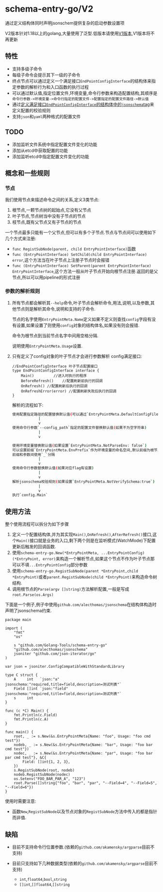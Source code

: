 # schema-entry-go/V2

通过定义结构体同时声明jsonschem提供复杂的启动参数设置项

V2版本针对1.18以上的golang,大量使用了泛型.低版本请使用[V1版本](https://github.com/Golang-Tools/schema-entry-go/tree/v1),V1版本将不再更新

## 特性

+ 支持多级子命令
+ 每级子命令会提示其下一级的子命令
+ 终点节点可以通过定义一个满足接口`EndPointConfigInterface`的结构体来指定参数的解析行为和入口函数的执行过程
+ 可以通过默认值,指定位置文件,环境变量,命令行参数来构造配置结构,其顺序是`命令行参数->环境变量->命令行指定的配置文件->配置指定的配置文件路径->默认值`
+ 通过[定义满足接口`EndPointConfigInterface`的结构体中的`jsonschema`tag](https://github.com/alecthomas/jsonschema)来定义配置的校验规则
+ 支持`json`和`yaml`两种格式的配置文件

## TODO

+ 添加监听文件系统中指定配置文件变化的功能
+ 添加从etcd中获取配置的功能
+ 添加监听etcd中指定配置文件变化的功能

## 概念和一些规则

### 节点

我们使用节点来描述命令之间的关系,定义3类节点:

1. 根节点,一颗节点树的起始点,它没有父节点
2. 叶子节点,节点树当中没有子节点的节点
3. 枝节点,既有父节点又有子节点的节点

一个节点最多只能有一个父节点,但可以有多个子节点.节点与节点间可以使用如下几个方式来注册:

+ `func RegistSubNode(parent, child EntryPointInterface)`函数
+ `func (EntryPointInterface) SetChild(child EntryPointInterface) error`,这个方法当在叶子节点上注册子节点时会报错
+ `func (EntryPointInterface) SetParent(parent EntryPointInterface) EntryPointInterface`,这个方法一般从叶子节点开始向根节点注册.返回的是父节点,所以可以用pipeline的形式注册

### 参数的解析规则

1. 所有节点都会解析其`--help`命令,叶子节点会解析命令,用法,说明,以及参数,其他节点则是解析其命令,说明和支持的子命令.

    节点的名字使用`EntryPointMeta.Name`定义如果不定义则查找`config`字段有没有设置,如果设置了则使用`config`对象的结构体名,如果没有则会报错.

    命令为根节点到当前节点名字中间用空格分隔.

    说明使用`EntryPointMeta.Usage`设置.

2. 只有定义了config对象的叶子节点才会进行参数解析
    config满足接口:

    ```golang
    //EndPointConfigInterface 叶子节点配置接口
    type EndPointConfigInterface interface {
        Main()         //进入时执行的程序
        BeforeRefresh()    //配置刷新前执行的回调
        OnRefresh() //配置刷新后执行的回调
        OnRefreshError(error) //配置刷新失败后执行的回调
    }
    ```

    解析的流程如下:

    ```bash
    使用配置指定路径的配置替换默认值(可以通过`EntryPointMeta.DefaultConfigFilePaths`配置默认路径)
                |
                v
    使用命令行参数`--config_path`指定的配置文件替换默认值(如果不为空字符串)
                |
                v

    使用环境变量替换默认值(如果设置`EntryPointMeta.NotParseEnv: false`)
    可以设置前缀`EntryPointMeta.EnvPrefix`作为环境变量的命名空间,默认前缀为根节点到当前节点间所有节点名中间以`_`分隔.
    前缀和参数间使用`_`分隔
                |
                v
    使用命令行参数替换默认值(如果对应flag有设置)
                |
                v
    解析jsonschema校验规则(如果设置`EntryPointMeta.NotVerifySchema:true`)
                |
                v
    执行`config.Main`
    ```

## 使用方法

整个使用流程可以拆分为如下步骤

1. 定义一个配置结构体,并为其实现`Main()`,`OnRefresh()`,`AfterRefresh()`接口,这个`Main()`接口就是业务的入口,剩下两个则是在监听模式(WatchMode)下配置更新后触发的回调函数.
2. 使用`schema-entry-go.New(*EntryPointMeta, ...EntryPointConfig) (*EntryPoint, error)`来构造一个解析节点,如果这个节点不作为叶子节点那可以不填`...EntryPointConfig`部分参数
3. 使用`schema-entry-go.RegistSubNode(parent *EntryPoint,child *EntryPoint)`或者`parent.RegistSubNode(child *EntryPoint)`来构造命令树结构.
4. 调用根节点的`Parse(argv []string)`方法解析配置,一般是写成`root.Parse(os.Args)`

下面是一个例子,例子中使用`github.com/alecthomas/jsonschema`在结构体构造时声明了jsonschema约束.

```golang
package main

import (
    "fmt"
    "os"

    s "github.com/Golang-Tools/schema-entry-go"
    "github.com/alecthomas/jsonschema"
    jsoniter "github.com/json-iterator/go"
)

var json = jsoniter.ConfigCompatibleWithStandardLibrary

type C struct {
    A     int   `json:"a" jsonschema:"required,title=field,description=测试列表"`
    Field []int `json:"field" jsonschema:"required,title=field,description=测试列表"`
    s     int
}

func (c *C) Main() {
    fmt.Println(c.Field)
    fmt.Println(c.A)
}

func main() {
    root, _ := s.New(&s.EntryPointMeta{Name: "foo", Usage: "foo cmd test"})
    nodeb, _ := s.New(&s.EntryPointMeta{Name: "bar", Usage: "foo bar cmd test"})
    nodec, _ := s.New(&s.EntryPointMeta{Name: "par", Usage: "foo bar par cmd test"}, &C{
        Field: []int{1, 2, 3},
    })
    s.RegistSubNode(root, nodeb)
    nodeb.RegistSubNode(nodec)
    os.Setenv("FOO_BAR_PAR_A", "123")
    root.Parse([]string{"foo", "bar", "par", "--Field=4", "--Field=5", "--Field=6"})
}
```

使用时需要注意:

+ 函数`New`,`RegistSubNode`以及节点对象的`RegistSubNode`方法中传入的都是指针而非值.

## 缺陷

+ 目前不支持命令行位置参数.(依赖的`github.com/akamensky/argparse`目前不支持)
+ 目前只支持如下几种数据类型(依赖的`github.com/akamensky/argparse`目前不支持)

    + `int`,`float64`,`bool`,`string`
    + `[]int`,`[]float64`,`[]string`
